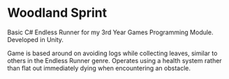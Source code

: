 # Woodland Sprint

Basic C# Endless Runner for my 3rd Year Games Programming Module. Developed in Unity.

Game is based around on avoiding logs while collecting leaves, similar to others in the Endless Runner genre. Operates using a health system rather than flat out immediately dying when encountering an obstacle. 
